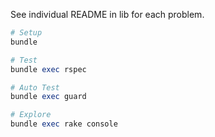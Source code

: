 See individual README in lib for each problem.

```ruby
# Setup
bundle

# Test
bundle exec rspec

# Auto Test
bundle exec guard

# Explore
bundle exec rake console
```

